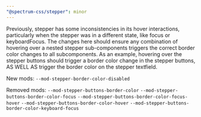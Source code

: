 ```yaml
---
"@spectrum-css/stepper": minor
---
```


Previously, stepper has some inconsistencies in its hover interactions, particularly when the stepper was in a different state, like focus or keyboardFocus. The changes here should ensure any combination of hovering over a nested stepper sub-components triggers the correct border color changes to all subcomponents. As an example, hovering over the stepper buttons should trigger a border color change in the stepper buttons, AS WELL AS trigger the border color on the stepper textfield.

New mods:
`--mod-stepper-border-color-disabled`

Removed mods:
`--mod-stepper-buttons-border-color`
`--mod-stepper-buttons-border-color-focus`
`--mod-stepper-buttons-border-color-focus-hover`
`--mod-stepper-buttons-border-color-hover`
`--mod-stepper-buttons-border-color-keyboard-focus`
